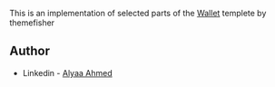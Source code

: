 This is an implementation of selected parts of the [Wallet](https://demo.themefisher.com/wallet-bootstrap/) templete by themefisher

<!-- ## Screenshot

<table>
 <tr>
    <th width="70%">Desktop</th>
    <th width="30%" >| Mobile</th>
  </tr>
  <tr>
    <td><img src="./screenshots/desktop.png"></td>
    <td><img src="./screenshots/mobile.png" height="2500px"></td>
  </tr>
</table>

## Links

- Live Site URL: [Netlify](https://stratbootstrap-creativetemplate-alyaa.netlify.app/) -->

<!-- ## Built with

- Semantic HTML5 markup
- Bootstrap
- Animate
- CSS custom properties
- Vanilla JavaScript
- Flexbox
- CSS Grid
- Media Queries -->

## Author

- Linkedin - [Alyaa Ahmed](https://www.linkedin.com/in/alyaa-ahmed/)
